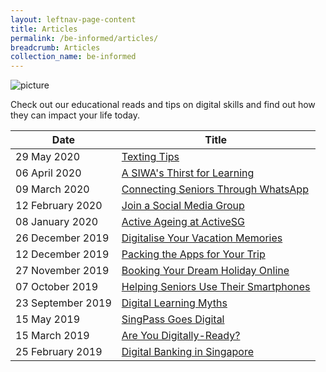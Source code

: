 ```yaml
---
layout: leftnav-page-content
title: Articles
permalink: /be-informed/articles/
breadcrumb: Articles
collection_name: be-informed
---
```

![picture](/images/be-informed/be-informed-2.jpg)

Check out our educational reads and tips on digital skills and find out how they can impact your life today.

| Date | Title |
|--|--|
| 29 May 2020 | [Texting Tips](/texting-tips/) |
| 06 April 2020 | [A SIWA's Thirst for Learning](/a-siwas-thirst-for-learning/) |
| 09 March 2020 | [Connecting Seniors Through WhatsApp](/connecting-seniors-through-whatsapp/) |
| 12 February 2020 | [Join a Social Media Group](/join-a-social-media-group/) |
| 08 January 2020 | [Active Ageing at ActiveSG](/active-ageing-at-activesg/) |
| 26 December 2019 | [Digitalise Your Vacation Memories](/digitalise-your-vacation-memories/) |
| 12 December 2019 | [Packing the Apps for Your Trip](/packing-the-apps-for-your-trip/) |
| 27 November 2019 | [Booking Your Dream Holiday Online](/booking-your-dream-holiday-online/) |
| 07 October 2019 | [Helping Seniors Use Their Smartphones](/helping-seniors-use-their-smartphones/) |
| 23 September 2019 | [Digital Learning Myths](/digital-learning-myths/) |
| 15 May 2019 | [SingPass Goes Digital](/singpass-goes-digital/) |
| 15 March 2019 | [Are You Digitally-Ready?](/are-you-digitally-ready/) |
| 25 February 2019 | [Digital Banking in Singapore](/digital-banking-in-singapore/) |
